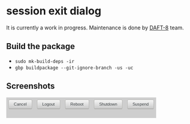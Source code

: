 # session exit dialog

It is currently a work in progress. Maintenance is done by <a href="https://www.github.com/DAFT-8/">DAFT-8</a> team.

## Build the package

* `sudo mk-build-deps -ir`
* `gbp buildpackage --git-ignore-branch -us -uc`

## Screenshots

![cbpp-exit-gui](screenshot.png)

